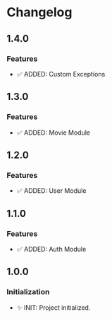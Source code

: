 # Changelog

## 1.4.0

### Features

- ✅ ADDED: Custom Exceptions

## 1.3.0

### Features

- ✅ ADDED: Movie Module

## 1.2.0

### Features

- ✅ ADDED: User Module

## 1.1.0

### Features

- ✅ ADDED: Auth Module

## 1.0.0

### Initialization

- ✨ INIT: Project initialized.
